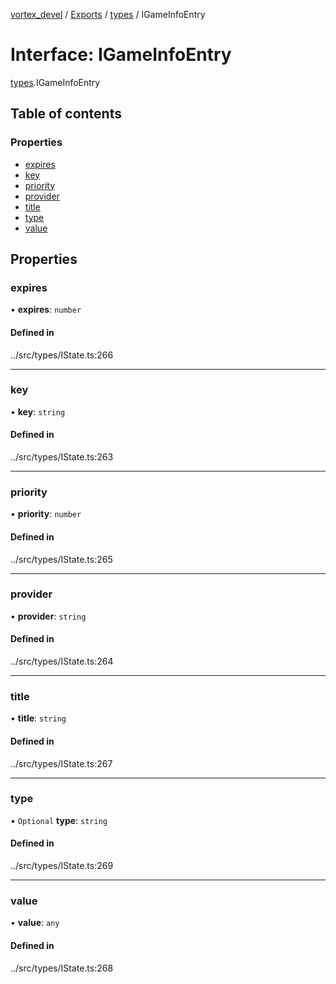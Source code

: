 [vortex_devel](../README.md) / [Exports](../modules.md) / [types](../modules/types.md) / IGameInfoEntry

# Interface: IGameInfoEntry

[types](../modules/types.md).IGameInfoEntry

## Table of contents

### Properties

- [expires](types.IGameInfoEntry.md#expires)
- [key](types.IGameInfoEntry.md#key)
- [priority](types.IGameInfoEntry.md#priority)
- [provider](types.IGameInfoEntry.md#provider)
- [title](types.IGameInfoEntry.md#title)
- [type](types.IGameInfoEntry.md#type)
- [value](types.IGameInfoEntry.md#value)

## Properties

### expires

• **expires**: `number`

#### Defined in

../src/types/IState.ts:266

___

### key

• **key**: `string`

#### Defined in

../src/types/IState.ts:263

___

### priority

• **priority**: `number`

#### Defined in

../src/types/IState.ts:265

___

### provider

• **provider**: `string`

#### Defined in

../src/types/IState.ts:264

___

### title

• **title**: `string`

#### Defined in

../src/types/IState.ts:267

___

### type

• `Optional` **type**: `string`

#### Defined in

../src/types/IState.ts:269

___

### value

• **value**: `any`

#### Defined in

../src/types/IState.ts:268
